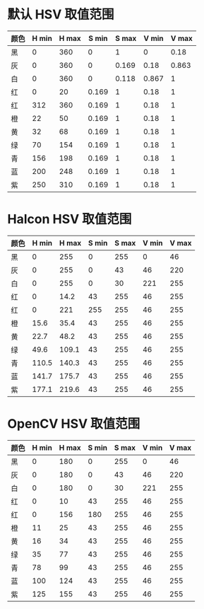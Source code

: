 # 默认 HSV 取值范围

| 颜色 | H min | H max | S min | S max | V min | V max |
|-------|-------|-------|-------|-------|-------|-------|
| 黑   | 0     | 360   | 0     | 1     | 0     | 0.18  |
| 灰   | 0     | 360   | 0     | 0.169 | 0.18  | 0.863 |
| 白   | 0     | 360   | 0     | 0.118 | 0.867 | 1     |
| 红   | 0     | 20    | 0.169 | 1     | 0.18  | 1     |
| 红   | 312   | 360   | 0.169 | 1     | 0.18  | 1     |
| 橙   | 22    | 50    | 0.169 | 1     | 0.18  | 1     |
| 黄   | 32    | 68    | 0.169 | 1     | 0.18  | 1     |
| 绿   | 70    | 154   | 0.169 | 1     | 0.18  | 1     |
| 青   | 156   | 198   | 0.169 | 1     | 0.18  | 1     |
| 蓝   | 200   | 248   | 0.169 | 1     | 0.18  | 1     |
| 紫   | 250   | 310   | 0.169 | 1     | 0.18  | 1     |

# Halcon HSV 取值范围

| 颜色 | H min | H max | S min | S max | V min | V max |
|-------|-------|-------|-------|-------|-------|-------|
| 黑   | 0     | 255   | 0     | 255   | 0     | 46    |
| 灰   | 0     | 255   | 0     | 43    | 46    | 220   |
| 白   | 0     | 255   | 0     | 30    | 221   | 255   |
| 红   | 0     | 14.2  | 43    | 255   | 46    | 255   |
| 红   | 0     | 221   | 255   | 255   | 46    | 255   |
| 橙   | 15.6  | 35.4  | 43    | 255   | 46    | 255   |
| 黄   | 22.7  | 48.2  | 43    | 255   | 46    | 255   |
| 绿   | 49.6  | 109.1 | 43    | 255   | 46    | 255   |
| 青   | 110.5 | 140.3 | 43    | 255   | 46    | 255   |
| 蓝   | 141.7 | 175.7 | 43    | 255   | 46    | 255   |
| 紫   | 177.1 | 219.6 | 43    | 255   | 46    | 255   |

# OpenCV HSV 取值范围

| 颜色 | H min | H max | S min | S max | V min | V max |
|-------|-------|-------|-------|-------|-------|-------|
| 黑   | 0     | 180   | 0     | 255   | 0     | 46    |
| 灰   | 0     | 180   | 0     | 43    | 46    | 220   |
| 白   | 0     | 180   | 0     | 30    | 221   | 255   |
| 红   | 0     | 10    | 43    | 255   | 46    | 255   |
| 红   | 0     | 156   | 180   | 255   | 46    | 255   |
| 橙   | 11    | 25    | 43    | 255   | 46    | 255   |
| 黄   | 16    | 34    | 43    | 255   | 46    | 255   |
| 绿   | 35    | 77    | 43    | 255   | 46    | 255   |
| 青   | 78    | 99    | 43    | 255   | 46    | 255   |
| 蓝   | 100   | 124   | 43    | 255   | 46    | 255   |
| 紫   | 125   | 155   | 43    | 255   | 46    | 255   |


<!-- ##{"timestamp":1685959200}## -->